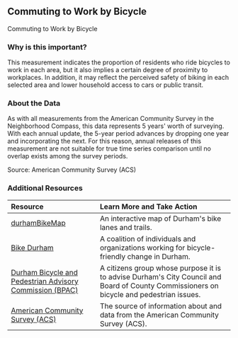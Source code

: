 ## Commuting to Work by Bicycle
Commuting to Work by Bicycle

### Why is this important?
This measurement indicates the proportion of residents who ride bicycles to work in each area, but it also implies a certain degree of proximity to workplaces. In addition, it may reflect the perceived safety of biking in each selected area and lower household access to cars or public transit.


### About the Data
As with all measurements from the American Community Survey in the Neighborhood Compass, this data represents 5 years' worth of surveying. With each annual update, the 5-year period advances by dropping one year and incorporating the next. For this reason, annual releases of this measurement are not suitable for true time series comparison until no overlap exists among the survey periods.

Source: American Community Survey (ACS)  

### Additional Resources

|Resource | Learn More and Take Action | 
|:--- | :--- |
|[durhamBikeMap](http://gisweb.durhamnc.gov/durhambikemap/index.html) | An interactive map of Durham's bike lanes and trails.
|[Bike Durham](http://bikedurham.org/)| A coalition of individuals and organizations working for bicycle-friendly change in Durham.
|[Durham Bicycle and Pedestrian Advisory Commission (BPAC)](http://www.bikewalkdurham.org/) | A citizens group whose purpose it is to advise Durham's City Council and Board of County Commissioners on bicycle and pedestrian issues.
|[American Community Survey (ACS)](https://www.census.gov/acs/www/) | The source of information about and data from the American Community Survey (ACS).


